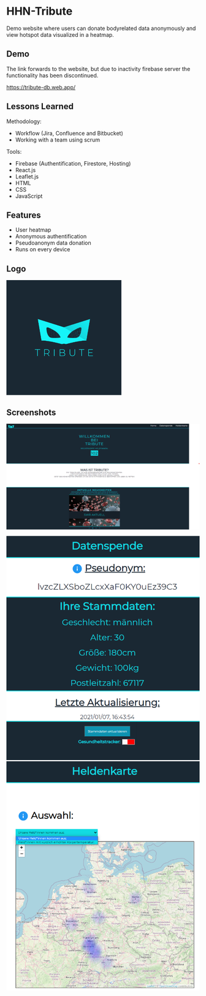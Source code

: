
# HHN-Tribute

Demo website where users can donate bodyrelated data anonymously and view hotspot data visualized in a heatmap.


## Demo

The link forwards to the website, but due to inactivity firebase server the functionality has been discontinued.

https://tribute-db.web.app/

  
## Lessons Learned

Methodology:
- Workflow (Jira, Confluence and Bitbucket)
- Working with a team using scrum

Tools:
- Firebase (Authentification, Firestore, Hosting)
- React.js
- Leaflet.js
- HTML
- CSS
- JavaScript

## Features

- User heatmap
- Anonymous authentification
- Pseudoanonym data donation
- Runs on every device

  
## Logo

<img src="https://raw.githubusercontent.com/Monogenesis/HHN-Tribute/main/screenshot/Logo%202.jpg" alt="alt text" width="300"></img>
## Screenshots
![homescreen](https://raw.githubusercontent.com/Monogenesis/HHN-Tribute/main/screenshot/home.png)

![Datenspende](https://raw.githubusercontent.com/Monogenesis/HHN-Tribute/main/screenshot/datenspende.png) 
![heldenkarte](https://raw.githubusercontent.com/Monogenesis/HHN-Tribute/main/screenshot/heldenkarte.png)



